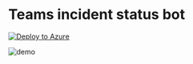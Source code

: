 # Teams incident status bot

[![Deploy to Azure](https://azuredeploy.net/deploybutton.svg)](https://azuredeploy.net/)

![demo](tailwind-incident-bot.gif)

